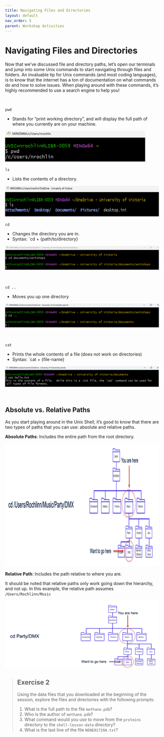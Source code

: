 ```yaml
---
title: Navigating Files and Directories
layout: default
nav_order: 5
parent: Workshop Activities
---
```


# Navigating Files and Directories

Now that we’ve discussed file and directory paths, let’s open our terminals and jump into some
Unix commands to start navigating through files and folders. An
invaluable tip for Unix commands (and most coding languages), is to know
that the internet has a ton of documentation on what commands do and how
to solve issues. When playing around with these commands, it’s highly
recommended to use a search engine to help you!

<br>

`pwd`

-   Stands for “print working directory”, and will display the full path
    of where you currently are on your machine.

<img src="images/pwd.png" height="100" />

<br>

`ls`

-   Lists the contents of a directory.

<img src="images/ls.png" height="100" />

<br>

`cd`

-   Changes the directory you are in.
-   Syntax: \`cd + {path/to/directory}

![](images/cd.png)

<br>

`cd ..`

-   Moves you up one directory

![](images/cd2.png)

<br>

`cat`

-   Prints the whole contents of a file (does not work on directories)
-   Syntax: \`cat + {file-name}

![](images/cat.png)

<br>

## Absolute vs. Relative Paths

As you start playing around in the Unix Shell, it’s good to know that
there are two types of paths that you can use: absolute and relative
paths.

**Absolute Paths**: Includes the entire path from the root directory.

<img src="images/absolute-path.png" height="400" /> <br>

**Relative Path**: Includes the path relative to where you are.

It should be noted that relative paths only work going down the
hierarchy, and not up. In this example, the relative path assumes
`/Users/Rochlinn/Music`

![](images/relative-path.png)

> ## **Exercise 2**
>
> Using the data files that you downloaded at the beginning of the
> session, explore the files and directories with the following prompts:
>
> 1.  What is the full path to the file `methane.pdb`?
> 2.  Who is the author of `methane.pdb`?
> 3.  What command would you use to move from the `proteins` directory
>     to the `shell-lesson-data` directory?
> 4.  What is the last line of the file `NENE01729A.txt`?
